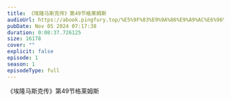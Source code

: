 ```yaml
---
title: 《埃隆马斯克传》第49节格莱姆斯
audioUrl: https://abook.pingfury.top/%E5%9F%83%E9%9A%86%E9%A9%AC%E6%96%AF%E5%85%8B%E4%BC%A0-50-%E7%AC%AC49%E8%8A%82%E6%A0%BC%E8%8E%B1%E5%A7%86%E6%96%AF-y8x_eqw3.mp3
pubDate: Nov 05 2024 07:17:38
duration: 0:08:37.726125
size: 16178
cover: ""
explicit: false
episode: 1
season: 1
episodeType: full
---
```

《埃隆马斯克传》第49节格莱姆斯